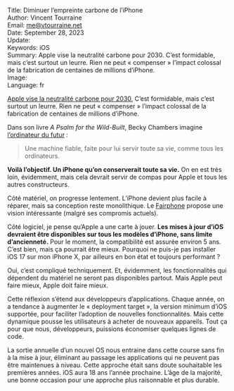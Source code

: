 Title:     Diminuer l’empreinte carbone de l’iPhone  
Author:    Vincent Tourraine  
Email:     me@vtourraine.net  
Date:      September 28, 2023  
Update:    
Keywords:  iOS  
Summary:   Apple vise la neutralité carbone pour 2030. C’est formidable, mais c’est surtout un leurre. Rien ne peut « compenser » l’impact colossal de la fabrication de centaines de millions d’iPhone.  
Image:     
Language:  fr  


[Apple vise la neutralité carbone pour 2030.](https://www.apple.com/fr/environment/) C’est formidable, mais c’est surtout un leurre. Rien ne peut « compenser » l’impact colossal de la fabrication de centaines de millions d’iPhone.

Dans son livre *A Psalm for the Wild-Built*, Becky Chambers imagine [l’ordinateur du futur](https://blog.octo.com/pour-en-finir-avec-la-loi-de-moore/) :

> Une machine fiable, faite pour lui servir toute sa vie, comme tous les ordinateurs.

**Voilà l’objectif. Un iPhone qu’on conserverait toute sa vie.** On en est très loin, évidemment, mais cela devrait servir de compas pour Apple et tous les autres constructeurs.

Côté matériel, on progresse lentement. L’iPhone devient plus facile à réparer, mais sa conception reste monolithique. Le [Fairphone](https://www.fairphone.com/) propose une vision intéressante (malgré ses compromis actuels).

Côté logiciel, je pense qu’Apple a une carte à jouer. **Les mises à jour d’iOS devraient être disponibles sur tous les modèles d’iPhone, sans limite d’ancienneté.** Pour le moment, la compatibilité est assurée environ 5 ans. C’est bien, mais ça pourrait être mieux. Pourquoi ne puis-je pas installer iOS 17 sur mon iPhone X, par ailleurs en bon état et toujours performant ?

Oui, c’est compliqué techniquement. Et, évidemment, les fonctionnalités qui dépendent du matériel ne seront pas disponibles partout. Mais Apple peut faire mieux, Apple doit faire mieux.

Cette réflexion s’étend aux développeurs d’applications. Chaque année, on a tendance à augmenter le « deployment target », la version minimum d’iOS supportée, pour faciliter l’adoption de nouvelles fonctionnalités. Mais cette dynamique pousse les utilisateurs à acheter de nouveaux appareils. Tout ça pour que nous, développeurs, puissions économiser quelques lignes de code.

La sortie annuelle d’un nouvel OS nous entraine dans cette course sans fin à la mise à jour, éliminant au passage les applications qui ne peuvent pas être maintenues à niveau. Cette approche était sans doute souhaitable les premières années. iOS aura 18 ans l’année prochaine. L’âge de la majorité, une bonne occasion pour une approche plus raisonnable et plus durable.

